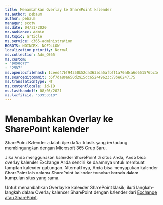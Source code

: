 ```yaml
---
title: Menambahkan Overlay ke SharePoint kalender
ms.author: pebaum
author: pebaum
manager: scotv
ms.date: 04/21/2020
ms.audience: Admin
ms.topic: article
ms.service: o365-administration
ROBOTS: NOINDEX, NOFOLLOW
localization_priority: Normal
ms.collection: Adm_O365
ms.custom:
- "9000677"
- "2587"
ms.openlocfilehash: 1ceed47bf94350b52da3633da5afbff1a70a8ca6d651576bc1d89acdbaf7af65
ms.sourcegitcommit: b5f7da89a650d2915dc652449623c78be6247175
ms.translationtype: MT
ms.contentlocale: id-ID
ms.lasthandoff: 08/05/2021
ms.locfileid: "53953019"
---
```

# <a name="adding-an-overlay-to-a-sharepoint-calendar"></a>Menambahkan Overlay ke SharePoint kalender

SharePoint Kalender adalah tipe daftar klasik yang terkadang membingungkan dengan Microsoft 365 Grup Baru.
 
Jika Anda menggunakan kalender SharePoint di situs Anda, Anda bisa overlay kalender Exchange Anda sendiri ke dalamnya untuk membuat tampilan kalender gabungan. Alternatifnya, Anda bisa menyapukan kalender SharePoint lain selama SharePoint kalender tersebut berada dalam kumpulan situs yang sama.
 
Untuk menambahkan Overlay ke kalender SharePoint klasik, ikuti langkah-langkah dalam Overlay kalender SharePoint dengan kalender dari [Exchange atau SharePoint](https://support.office.com/article/Overlay-a-SharePoint-calendar-with-a-calendar-from-Exchange-or-SharePoint-4CAEBE59-3994-4A94-9322-B31ABB8A5E9A).
